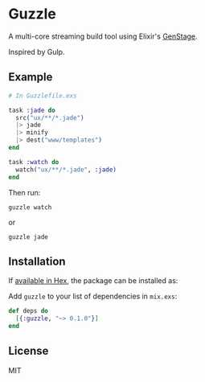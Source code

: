 # Guzzle

A multi-core streaming build tool using Elixir's [GenStage](https://github.com/elixir-lang/gen_stage).

Inspired by Gulp.

## Example

```elixir
# In Guzzlefile.exs

task :jade do
  src("ux/**/*.jade")
  |> jade
  |> minify
  |> dest("www/templates")
end

task :watch do
  watch("ux/**/*.jade", :jade)
end
```

Then run:

```shell
guzzle watch
```

or

```shell
guzzle jade
```

## Installation

If [available in Hex](https://hex.pm/docs/publish), the package can be installed as:

Add `guzzle` to your list of dependencies in `mix.exs`:

```elixir
def deps do
  [{:guzzle, "~> 0.1.0"}]
end
```

## License

MIT
